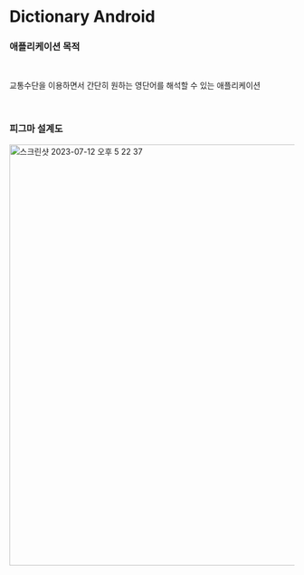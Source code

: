 # Dictionary Android

### 애플리케이션 목적

<br>

교통수단을 이용하면서 간단히 원하는 영단어를 해석할 수 있는 애플리케이션

<br>

### 피그마 설계도

<img width="744" alt="스크린샷 2023-07-12 오후 5 22 37" src="https://github.com/tjdwns4537/DictionaryAndroid/assets/63576379/54103ee9-e41a-43cd-b630-a20c431bd6bf">